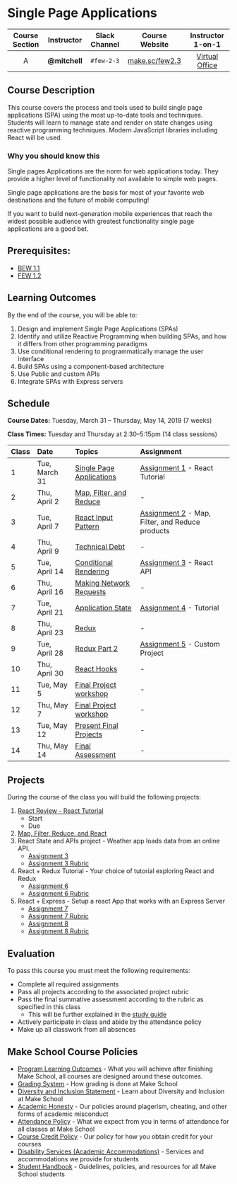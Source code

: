 # Single Page Applications

| Course Section | Instructor | Slack Channel | Course Website | Instructor 1-on-1 |
| :---: | :---: | :---: | :---: | :---: |
| A | **@mitchell** | `#few-2-3` | [make.sc/few2.3](https://make.sc/few2.3) | [Virtual Office](https://make.sc/mitchell-zoom) |

## Course Description

This course covers the process and tools used to build single page applications (SPA) using the most up-to-date tools and techniques. Students will learn to manage state and render on state changes using reactive programming techniques. Modern JavaScript libraries including React will be used.

### Why you should know this

Single pages Applications are the norm for web applications today. They provide a higher level of functionality not available to simple web pages.

Single page applications are the basis for most of your favorite web destinations and the future of mobile computing!

If you want to build next-generation mobile experiences that reach the widest possible audience with greatest functionality single page applications are a good bet.

## Prerequisites:  

- [BEW 1.1](https://github.com/Make-School-Courses/BEW-1.1-RESTful-and-Resourceful-MVC-Architecture)
- [FEW 1.2](https://github.com/Make-School-Courses/FEW-1.2-JavaScript-Foundations)

## Learning Outcomes

By the end of the course, you will be able to:

1. Design and implement Single Page Applications (SPAs)
1. Identify and utilize Reactive Programming when building SPAs, and how it differs from other programming paradigms
1. Use conditional rendering to programmatically manage the user interface
1. Build SPAs using a component-based architecture
1. Use Public and custom APIs
1. Integrate SPAs with Express servers

## Schedule

**Course Dates:** Tuesday, March 31 – Thursday, May 14, 2019 (7 weeks)

**Class Times:** Tuesday and Thursday at 2:30–5:15pm (14 class sessions)

| Class | Date | Topics | Assignment |
|:------|:-----|:-------|:----------|
|  1 | Tue, March 31 | [Single Page Applications](Lessons/lesson-01.md) | [Assignment 1](Assignments/Assignment-01.md) - React Tutorial |
|  2 | Thu, April 2 | [Map, Filter, and Reduce](Lessons/lesson-02.md) | -  |
|  3 | Tue, April 7 | [React Input Pattern](Lessons/lesson-03.md) | [Assignment 2](Assignments/Assignment-02.md) - Map, Filter, and Reduce products |
|  4 | Thu, April 9 | [Technical Debt](Lessons/lesson-04.md) | - |
|  5 | Tue, April 14 | [Conditional Rendering](Lessons/lesson-05.md) | [Assignment 3](Assignments/Assignment-03.md) - React API |
|  6 | Thu, April 16 | [Making Network Requests](Lessons/lesson-06.md) | - |
|  7 | Tue, April 21 | [Application State](Lessons/lesson-07.md) | [Assignment 4](Assignments/Assignment-04.md) - Tutorial |
|  8 | Thu, April 23 | [Redux](Lessons/lesson-08.md) | - | 
|  9 | Tue, April 28 | [Redux Part 2](Lessons/lesson-09.md) | [Assignment 5](Assignments/Assignment-05.md) - Custom Project |
| 10 | Thu, April 30 | [React Hooks](Lessons/lesson-10.md) | - |
| 11 | Tue, May 5 | [Final Project workshop](Lessons/lesson-11.md) | - |
| 12 | Thu, May 7 | [Final Project workshop](Lessons/lesson-12.md) | - |
| 13 | Tue, May 12 | [Present Final Projects](Lessons/lesson-13.md) | - |
| 14 | Thu, May 14 | [Final Assessment](Lessons/lesson-14.md) | - |

## Projects 

During the course of the class you will build the following projects: 

1. [React Review - React Tutorial](Assignments/Assignment-01.md)
    - Start
    - Due
1. [Map, Filter, Reduce, and React](Assignments/Assignment-01.md)
1. React State and APIs project - Weather app loads data from an online API.
    - [Assignment 3](Assignments/Assignment-03.md)
    - [Assignment 3 Rubric](Assignment/Assignment-01-rubric.md)
1. React + Redux Tutorial - Your choice of tutorial exploring React and Redux
    - [Assignment 6](Assignments/Assignment-06.md)
    - [Assignment 6 Rubric](Assignment/Assignment-06-rubric.md)
1. React + Express - Setup a react App that works with an Express Server
    - [Assignment 7](Assignments/Assignment-07.md)
    - [Assignment 7 Rubric](Assignment/Assignment-07-rubric.md)
    - [Assignment 8](Assignments/Assignment-08.md)
    - [Assignment 8 Rubric](Assignment/Assignment-08-rubric.md)

## Evaluation 

To pass this course you must meet the following requirements:

- Complete all required assignments 
- Pass all projects according to the associated project rubric
- Pass the final summative assessment according to the rubric as specified in this class
  - This will be further explained in the [study guide](ADD_STUDY_GUIDE_LNK)
- Actively participate in class and abide by the attendance policy
- Make up all classwork from all absences

## Make School Course Policies

- [Program Learning Outcomes](https://make.sc/program-learning-outcomes) - What you will achieve after finishing Make School, all courses are designed around these outcomes.
- [Grading System](https://make.sc/grading-system) - How grading is done at Make School
- [Diversity and Inclusion Statement](https://make.sc/diversity-and-inclusion-statement) - Learn about Diversity and Inclusion at Make School
- [Academic Honesty](https://make.sc/academic-honesty-policy) - Our policies around plagerism, cheating, and other forms of academic misconduct 
- [Attendance Policy](https://make.sc/attendance-policy) - What we expect from you in terms of attendance for all classes at Make School
- [Course Credit Policy](https://make.sc/course-credit-policy) - Our policy for how you obtain credit for your courses
- [Disability Services (Academic Accommodations)](https://make.sc/disability-services) - Services and accommodations we provide for students
- [Student Handbook](https://make.sc/student-handbook) - Guidelines, policies, and resources for all Make School students
